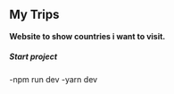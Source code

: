 ## My Trips

<strong>Website to show countries i want to visit.</strong>

<h5>Start project</h5>
-npm run dev
-yarn dev
